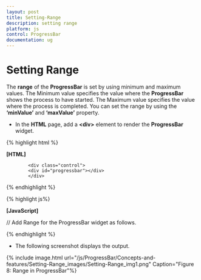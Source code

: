 ```yaml
---
layout: post
title: Setting-Range
description: setting range
platform: js
control: ProgressBar
documentation: ug
---
```


# Setting Range

The **range** of the **ProgressBar** is set by using minimum and maximum values. The Minimum value specifies the value where the **ProgressBar** shows the process to have started. The Maximum value specifies the value where the process is completed. You can set the range by using the **‘minValue’** and **‘maxValue’** property.

* In the **HTML** page, add a **&lt;div&gt;** element to render the **ProgressBar** widget.

{% highlight html %}

**[HTML]**

            <div class="control">
            <div id="progressbar"></div>
            </div>

{% endhighlight %}

{% highlight js%}

**[JavaScript]**

// Add Range for the ProgressBar widget as follows.
<script type="text/javascript">
            
          $(function () {
//Declaration.
                $("#progressbar").ejProgressBar({
                    minValue: 40,
                    maxValue: 80,
                    value: 80,
                    height: 20,
                    width: 500
                });
                var progress = $("#progressbar").data("ejProgressBar");
                progress.setModel({ text: progress.getPercentage() + " % Completed" });
            });
</script>

{% endhighlight %}

* The following screenshot displays the output.

{% include image.html url="/js/ProgressBar/Concepts-and-features/Setting-Range_images/Setting-Range_img1.png" Caption="Figure 8: Range in ProgressBar"%}

